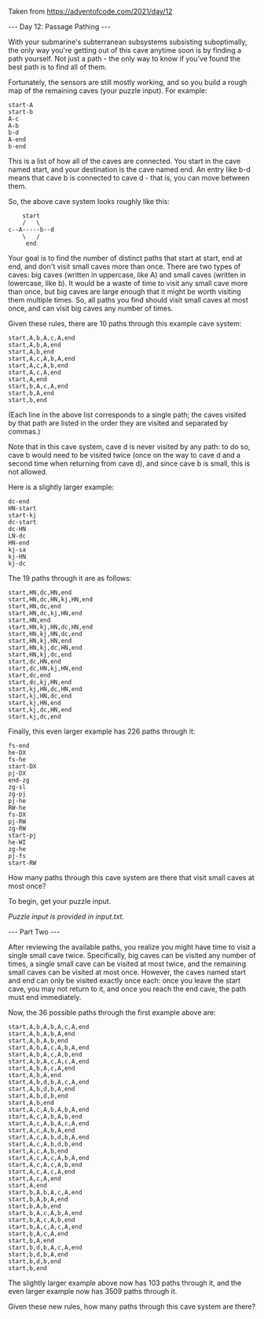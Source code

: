 Taken from https://adventofcode.com/2021/day/12

--- Day 12: Passage Pathing ---

With your submarine's subterranean subsystems subsisting suboptimally, the only way you're getting out of this cave anytime soon is by finding a path yourself. Not just a path - the only way to know if you've found the best path is to find all of them.

Fortunately, the sensors are still mostly working, and so you build a rough map of the remaining caves (your puzzle input). For example:

```
start-A
start-b
A-c
A-b
b-d
A-end
b-end
```

This is a list of how all of the caves are connected. You start in the cave named start, and your destination is the cave named end. An entry like b-d means that cave b is connected to cave d - that is, you can move between them.

So, the above cave system looks roughly like this:

```
    start
    /   \
c--A-----b--d
    \   /
     end
```

Your goal is to find the number of distinct paths that start at start, end at end, and don't visit small caves more than once. There are two types of caves: big caves (written in uppercase, like A) and small caves (written in lowercase, like b). It would be a waste of time to visit any small cave more than once, but big caves are large enough that it might be worth visiting them multiple times. So, all paths you find should visit small caves at most once, and can visit big caves any number of times.

Given these rules, there are 10 paths through this example cave system:

```
start,A,b,A,c,A,end
start,A,b,A,end
start,A,b,end
start,A,c,A,b,A,end
start,A,c,A,b,end
start,A,c,A,end
start,A,end
start,b,A,c,A,end
start,b,A,end
start,b,end
```

(Each line in the above list corresponds to a single path; the caves visited by that path are listed in the order they are visited and separated by commas.)

Note that in this cave system, cave d is never visited by any path: to do so, cave b would need to be visited twice (once on the way to cave d and a second time when returning from cave d), and since cave b is small, this is not allowed.

Here is a slightly larger example:

```
dc-end
HN-start
start-kj
dc-start
dc-HN
LN-dc
HN-end
kj-sa
kj-HN
kj-dc
```

The 19 paths through it are as follows:

```
start,HN,dc,HN,end
start,HN,dc,HN,kj,HN,end
start,HN,dc,end
start,HN,dc,kj,HN,end
start,HN,end
start,HN,kj,HN,dc,HN,end
start,HN,kj,HN,dc,end
start,HN,kj,HN,end
start,HN,kj,dc,HN,end
start,HN,kj,dc,end
start,dc,HN,end
start,dc,HN,kj,HN,end
start,dc,end
start,dc,kj,HN,end
start,kj,HN,dc,HN,end
start,kj,HN,dc,end
start,kj,HN,end
start,kj,dc,HN,end
start,kj,dc,end
```

Finally, this even larger example has 226 paths through it:

```
fs-end
he-DX
fs-he
start-DX
pj-DX
end-zg
zg-sl
zg-pj
pj-he
RW-he
fs-DX
pj-RW
zg-RW
start-pj
he-WI
zg-he
pj-fs
start-RW
```

How many paths through this cave system are there that visit small caves at most once?

To begin, get your puzzle input.

*Puzzle input is provided in input.txt.*

--- Part Two ---

After reviewing the available paths, you realize you might have time to visit a single small cave twice. Specifically, big caves can be visited any number of times, a single small cave can be visited at most twice, and the remaining small caves can be visited at most once. However, the caves named start and end can only be visited exactly once each: once you leave the start cave, you may not return to it, and once you reach the end cave, the path must end immediately.

Now, the 36 possible paths through the first example above are:

```
start,A,b,A,b,A,c,A,end
start,A,b,A,b,A,end
start,A,b,A,b,end
start,A,b,A,c,A,b,A,end
start,A,b,A,c,A,b,end
start,A,b,A,c,A,c,A,end
start,A,b,A,c,A,end
start,A,b,A,end
start,A,b,d,b,A,c,A,end
start,A,b,d,b,A,end
start,A,b,d,b,end
start,A,b,end
start,A,c,A,b,A,b,A,end
start,A,c,A,b,A,b,end
start,A,c,A,b,A,c,A,end
start,A,c,A,b,A,end
start,A,c,A,b,d,b,A,end
start,A,c,A,b,d,b,end
start,A,c,A,b,end
start,A,c,A,c,A,b,A,end
start,A,c,A,c,A,b,end
start,A,c,A,c,A,end
start,A,c,A,end
start,A,end
start,b,A,b,A,c,A,end
start,b,A,b,A,end
start,b,A,b,end
start,b,A,c,A,b,A,end
start,b,A,c,A,b,end
start,b,A,c,A,c,A,end
start,b,A,c,A,end
start,b,A,end
start,b,d,b,A,c,A,end
start,b,d,b,A,end
start,b,d,b,end
start,b,end
```

The slightly larger example above now has 103 paths through it, and the even larger example now has 3509 paths through it.

Given these new rules, how many paths through this cave system are there?
